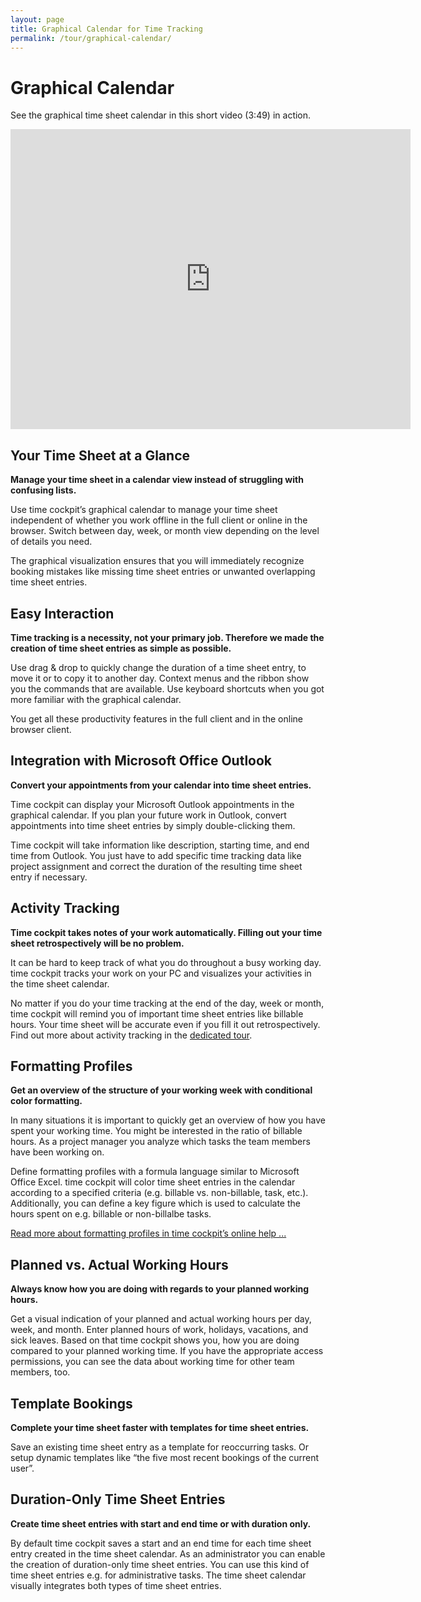 ```yaml
---
layout: page
title: Graphical Calendar for Time Tracking
permalink: /tour/graphical-calendar/
---
```


<h1>Graphical Calendar
		</h1><div class="tour">
  <div class="row">
    <div class="col-sm-12">
      <p>See the graphical time sheet calendar in this short video (3:49) in action.
				</p>
      <div class="videoWrapper">
        <iframe width="640" height="480" src="https://www.youtube.com/embed/GaTEyBi8Qa0" rel="0" frameborder="0" allowfullscreen="allowfullscreen"></iframe>
      </div>
    </div>
  </div>
  <div class="row">
    <div class="col-sm-12 col-md-6">
      <h2>Your Time Sheet at a Glance
				</h2>
      <p>
        <strong>Manage your time sheet in a calendar view instead of struggling with confusing lists.</strong>
      </p>
      <p>Use time cockpit’s graphical calendar to manage your time sheet independent of whether you work offline in the full client or online in the browser. Switch between day, week, or month view depending on the level of details you need.
				</p>
      <p>The graphical visualization ensures that you will immediately recognize booking mistakes like missing time sheet entries or unwanted overlapping time sheet entries.
				</p>
    </div>
    <div class="col-sm-12 col-md-6">
      <function name="Composite.Media.ImageGallery.Slimbox2">
        <param name="MediaImage" value="MediaArchive:e8d4c306-4aa7-44c8-a0ca-73cef101f90e" />
        <param name="GroupName" value="page" />
      </function>
    </div>
  </div>
  <div class="row">
    <div class="col-sm-12 col-md-6">
      <h2>Easy Interaction
				</h2>
      <p>
        <strong>Time tracking is a necessity, not your primary job. Therefore we made the creation of time sheet entries as simple as possible.</strong>
      </p>
      <p>Use drag &amp; drop to quickly change the duration of a time sheet entry, to move it or to copy it to another day. Context menus and the ribbon show you the commands that are available. Use keyboard shortcuts when you got more familiar with the graphical calendar.
				</p>
      <p>You get all these productivity features in the full client and in the online browser client.
				</p>
    </div>
    <div class="col-sm-12 col-md-6">
      <function name="Composite.Media.ImageGallery.Slimbox2">
        <param name="MediaImage" value="MediaArchive:f0fd62e7-deb0-4fb9-869a-a03fa363cefb" />
        <param name="GroupName" value="page" />
      </function>
    </div>
  </div>
  <div class="row">
    <div class="col-sm-12 col-md-6">
      <h2>Integration with Microsoft Office Outlook
				</h2>
      <p>
        <strong>Convert your appointments from your calendar into time sheet entries.</strong>
      </p>
      <p>Time cockpit can display your Microsoft Outlook appointments in the graphical calendar. If you plan your future work in Outlook, convert appointments into time sheet entries by simply double-clicking them.
				</p>
      <p>Time cockpit will take information like description, starting time, and end time from Outlook. You just have to add specific time tracking data like project assignment and correct the duration of the resulting time sheet entry if necessary.
				</p>
    </div>
    <div class="col-sm-12 col-md-6">
      <function name="Composite.Media.ImageGallery.Slimbox2">
        <param name="MediaImage" value="MediaArchive:f60342bc-c903-4761-8f7e-dfd7309c3060" />
        <param name="GroupName" value="page" />
      </function>
    </div>
  </div>
  <div class="row">
    <div class="col-sm-12 col-md-6">
      <h2>Activity Tracking
				</h2>
      <p>
        <strong>Time cockpit takes notes of your work automatically. Filling out your time sheet retrospectively will be no problem.</strong>
      </p>
      <p>It can be hard to keep track of what you do throughout a busy working day. time cockpit tracks your work on your PC and visualizes your activities in the time sheet calendar.
				</p>
      <p>No matter if you do your time tracking at the end of the day, week or month, time cockpit will remind you of important time sheet entries like billable hours. Your time sheet will be accurate even if you fill it out retrospectively. Find out more about activity tracking in the <a href="{{site.baseurl}}/tour/activity-tracking/">dedicated tour</a>.
				</p>
    </div>
    <div class="col-sm-12 col-md-6">
      <function name="Composite.Media.ImageGallery.Slimbox2">
        <param name="MediaImage" value="MediaArchive:1bbae7a2-b766-4c6c-a3a4-5bdeb8d7cf2c" />
        <param name="GroupName" value="page" />
      </function>
    </div>
  </div>
  <div class="row">
    <div class="col-sm-12 col-md-6">
      <h2>Formatting Profiles
				</h2>
      <p>
        <strong>Get an overview of the structure of your working week with conditional color formatting.</strong>
      </p>
      <p>In many situations it is important to quickly get an overview of how you have spent your working time. You might be interested in the ratio of billable hours. As a project manager you analyze which tasks the team members have been working on.
				</p>
      <p>Define formatting profiles with a formula language similar to Microsoft Office Excel. time cockpit will color time sheet entries in the calendar according to a specified criteria (e.g. billable vs. non-billable, task, etc.). Additionally, you can define a key figure which is used to calculate the hours spent on e.g. billable or non-billalbe tasks.
				</p>
      <p>
        <a href="http://help.timecockpit.com/?topic=html/95b1ce59-c4ec-461a-ba9b-cb978295c3de.htm#GeneralSettings" title="Formatting Profiles" target="_blank">Read more about formatting profiles in time cockpit’s online help ...</a>
      </p>
    </div>
    <div class="col-sm-12 col-md-6">
      <function name="Composite.Media.ImageGallery.Slimbox2">
        <param name="MediaImage" value="MediaArchive:1499cbe7-2c25-4c40-ab32-690b23a7d2dc" />
        <param name="GroupName" value="page" />
      </function>
    </div>
  </div>
  <div class="row">
    <div class="col-sm-12 col-md-6">
      <h2>Planned vs. Actual Working Hours
				</h2>
      <p>
        <strong>Always know how you are doing with regards to your planned working hours.</strong>
      </p>
      <p>Get a visual indication of your planned and actual working hours per day, week, and month. Enter planned hours of work, holidays, vacations, and sick leaves. Based on that time cockpit shows you, how you are doing compared to your planned working time. If you have the appropriate access permissions, you can see the data about working time for other team members, too.
				</p>
    </div>
    <div class="col-sm-12 col-md-6">
      <function name="Composite.Media.ImageGallery.Slimbox2">
        <param name="MediaImage" value="MediaArchive:6af58ecc-af5c-46f8-b479-a020794de638" />
        <param name="GroupName" value="page" />
      </function>
    </div>
  </div>
  <div class="row">
    <div class="col-sm-12 col-md-6">
      <h2>Template Bookings
				</h2>
      <p>
        <strong>Complete your time sheet faster with templates for time sheet entries.</strong>
      </p>
      <p>Save an existing time sheet entry as a template for reoccurring tasks. Or setup dynamic templates like “the five most recent bookings of the current user”.
				</p>
    </div>
    <div class="col-sm-12 col-md-6">
      <function name="Composite.Media.ImageGallery.Slimbox2">
        <param name="MediaImage" value="MediaArchive:77d03f02-788f-47b1-adbe-0d5638f67aad" />
        <param name="GroupName" value="page" />
      </function>
    </div>
  </div>
  <div class="row">
    <div class="col-sm-12 col-md-6">
      <h2>Duration-Only Time Sheet Entries
				</h2>
      <p>
        <strong>Create time sheet entries with start and end time or with duration only.</strong>
      </p>
      <p>By default time cockpit saves a start and an end time for each time sheet entry created in the time sheet calendar. As an administrator you can enable the creation of duration-only time sheet entries. You can use this kind of time sheet entries e.g. for administrative tasks. The time sheet calendar visually integrates both types of time sheet entries.
				</p>
    </div>
    <div class="col-sm-12 col-md-6">
      <function name="Composite.Media.ImageGallery.Slimbox2">
        <param name="MediaImage" value="MediaArchive:ed478b22-789a-41f4-aec1-a7ff37108233" />
        <param name="GroupName" value="page" />
      </function>
    </div>
  </div>
</div>